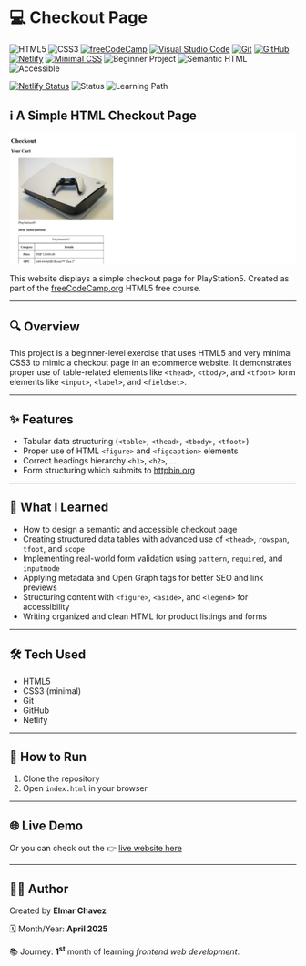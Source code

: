 # 💻 Checkout Page

![HTML5](https://img.shields.io/badge/HTML5-E34F26?style=for-the-badge&logo=html5&logoColor=white)
![CSS3](https://img.shields.io/badge/CSS3-1572B6?style=for-the-badge&logo=css3&logoColor=white)
[![freeCodeCamp](https://img.shields.io/badge/freeCodeCamp-27273D?style=for-the-badge&logo=freecodecamp&logoColor=white)](https://www.freecodecamp.org/)
[![Visual Studio Code](https://img.shields.io/badge/VS%20Code-007ACC?style=for-the-badge&logo=visual-studio-code&logoColor=white)](https://code.visualstudio.com/)
[![Git](https://img.shields.io/badge/Git-F05032?style=for-the-badge&logo=git&logoColor=white)](https://git-scm.com/)
[![GitHub](https://img.shields.io/badge/GitHub-181717?style=for-the-badge&logo=github&logoColor=white)](https://github.com/)
[![Netlify](https://img.shields.io/badge/Netlify-00C7B7?style=for-the-badge&logo=netlify&logoColor=white)](https://www.netlify.com/)
[![Minimal CSS](https://img.shields.io/badge/Minimal%20CSS-lightgrey?style=for-the-badge&logo=css3&logoColor=white)](https://en.wikipedia.org/wiki/Cascading_Style_Sheets)
![Beginner Project](https://img.shields.io/badge/Beginner%20Project-25D366?style=for-the-badge)
![Semantic HTML](https://img.shields.io/badge/Semantic%20HTML-ff9800?style=for-the-badge)
![Accessible](https://img.shields.io/badge/Accessibility-A11Y-0052cc?style=for-the-badge)

[![Netlify Status](https://api.netlify.com/api/v1/badges/4bec3d5e-c2db-4e23-8e94-be73fd563e0e/deploy-status)](https://checkout-page-fcc-jiro.netlify.app/)
![Status](https://img.shields.io/badge/status-complete-brightgreen)
![Learning Path](https://img.shields.io/badge/learning%20path-month%201-blue)

## ℹ️ A Simple HTML Checkout Page

![Screenshot of the project](./screenshot.png)

This website displays a simple checkout page for PlayStation5. Created as part of the [freeCodeCamp.org](https://www.freecodecamp.org/learn/full-stack-developer/) HTML5 free course.

---

## 🔍 Overview

This project is a beginner-level exercise that uses HTML5 and very minimal CSS3 to mimic a checkout page in an ecommerce website. It demonstrates proper use of table-related elements like `<thead>`, `<tbody>`, and `<tfoot>` form elements like `<input>`, `<label>`, and `<fieldset>`.

---

## ✨ Features

- Tabular data structuring (`<table>`, `<thead>`, `<tbody>`, `<tfoot>`)
- Proper use of HTML `<figure>` and `<figcaption>` elements
- Correct headings hierarchy `<h1>`, `<h2>`, ...
- Form structuring which submits to [httpbin.org](https://httpbin.org/post)

---

## 🧠 What I Learned

- How to design a semantic and accessible checkout page
- Creating structured data tables with advanced use of `<thead>`, `rowspan`, `tfoot`, and `scope`
- Implementing real-world form validation using `pattern`, `required`, and `inputmode`
- Applying metadata and Open Graph tags for better SEO and link previews
- Structuring content with `<figure>`, `<aside>`, and `<legend>` for accessibility
- Writing organized and clean HTML for product listings and forms

---

## 🛠️ Tech Used

- HTML5
- CSS3 (minimal)
- Git
- GitHub
- Netlify

---

## 🚀 How to Run

1. Clone the repository
2. Open `index.html` in your browser

---

## 🌐 Live Demo

Or you can check out the 👉 [live website here](https://checkout-page-fcc-jiro.netlify.app/)

---

## 🧑‍💻 Author

Created by **Elmar Chavez**

🗓️ Month/Year: **April 2025**

📚 Journey: **1<sup>st</sup>** month of learning _frontend web development_.
